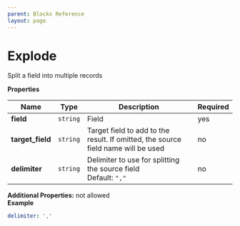 ```yaml
---
parent: Blocks Reference
layout: page
---
```


# Explode

Split a field into multiple records


**Properties**

|Name|Type|Description|Required|
|----|----|-----------|--------|
|**field**|`string`|Field<br/>|yes|
|**target\_field**|`string`|Target field to add to the result. If omitted, the source field name will be used<br/>|no|
|**delimiter**|`string`|Delimiter to use for splitting the source field<br/>Default: `","`<br/>|no|

**Additional Properties:** not allowed  
**Example**

```yaml
delimiter: ','

```


